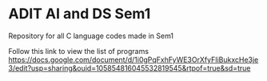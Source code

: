 # ADIT AI and DS Sem1
 Repository for all C language codes made in Sem1

Follow this link to view the list of programs
https://docs.google.com/document/d/1i0gPqFxhFyWE3OrXfyFIiBukxcHe3je3/edit?usp=sharing&ouid=105854816045532819545&rtpof=true&sd=true
